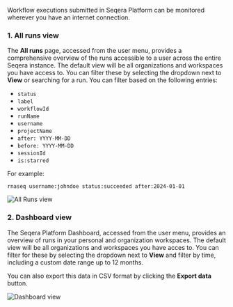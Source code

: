 Workflow executions submitted in Seqera Platform can be monitored wherever you have an internet connection.

### 1. All runs view

The **All runs** page, accessed from the user menu, provides a comprehensive overview of the runs accessible to a user across the entire Seqera instance. The default view will be all organizations and workspaces you have access to. You can filter these by selecting the dropdown next to **View** or searching for a run. You can filter based on the following entries:

- `status`
- `label`
- `workflowId`
- `runName`
- `username`
- `projectName`
- `after: YYYY-MM-DD`
- `before: YYYY-MM-DD`
- `sessionId`
- `is:starred`

For example:

```
rnaseq username:johndoe status:succeeded after:2024-01-01
```

![All Runs view](assets/all_runs_view.gif)

### 2. Dashboard view

The Seqera Platform Dashboard, accessed from the user menu, provides an overview of runs in your personal and organization workspaces. The default view will be all organizations and workspaces you have acces to. You can filter for these by selecting the dropdown next to **View** and filter by time, including a custom date range up to 12 months.

You can also export this data in CSV format by clicking the **Export data** button.

![Dashboard view](./assets/dashboard_view.gif)
